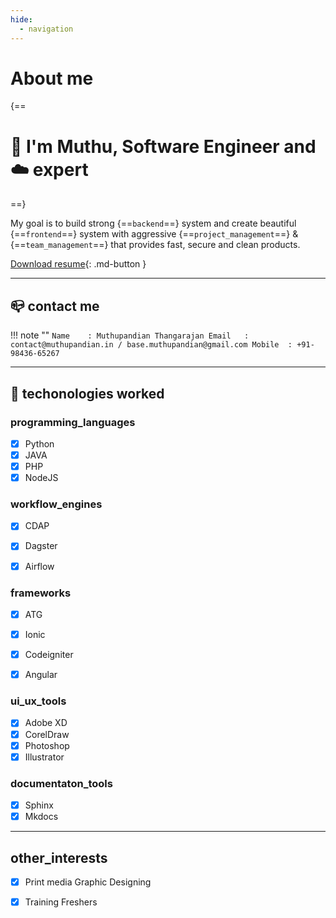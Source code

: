 ```yaml
---
hide:
  - navigation
---
```


# About me

{==

# :wave: I'm Muthu, Software Engineer and :cloud: expert

==}



My goal is to build strong {==`backend`==} system and create beautiful {==`frontend`==} system with aggressive {==`project_management`==} & {==`team_management`==} that provides fast, secure and clean products.

[Download resume](http://bit.ly/muthuResumePDF){: .md-button }
<!-- [Subscribe to our mailing list](#){: .md-button } -->

---
## :mailbox_closed: contact me

!!! note ""
    ```
    Name    : Muthupandian Thangarajan
    Email   : contact@muthupandian.in / base.muthupandian@gmail.com
    Mobile  : +91-98436-65267
    ```

---

## :hammer: techonologies worked

### programming_languages
- [x] Python
- [x] JAVA
- [x] PHP
- [x] NodeJS

### workflow_engines
- [x] CDAP
- [x] Dagster
- [x] Airflow



### frameworks
- [x] ATG
- [x] Ionic
- [x] Codeigniter
- [x] Angular


### ui_ux_tools
- [x] Adobe XD
- [x] CorelDraw
- [x] Photoshop
- [x] Illustrator

### documentaton_tools
- [x] Sphinx
- [x] Mkdocs

---

## other_interests
- [x] Print media Graphic Designing
- [x] Training Freshers

